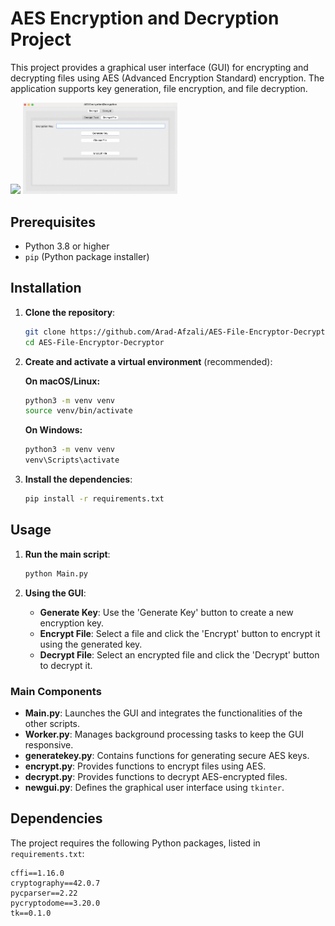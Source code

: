 # AES Encryption and Decryption Project

This project provides a graphical user interface (GUI) for encrypting and decrypting files using AES (Advanced Encryption Standard) encryption. The application supports key generation, file encryption, and file decryption.

<p float="left">
  <img src="Screenshot 1403-03-05 at 03.41.04.png" width="49%" />
  <img src="ss/Screenshot 1403-03-05 at 03.41.22.png" width="49%" />
</p>

## Prerequisites

- Python 3.8 or higher
- `pip` (Python package installer)

## Installation

1. **Clone the repository**:
    ```bash
    git clone https://github.com/Arad-Afzali/AES-File-Encryptor-Decryptor.git
    cd AES-File-Encryptor-Decryptor
    ```

2. **Create and activate a virtual environment** (recommended):
    
    **On macOS/Linux:**
    ```bash
    python3 -m venv venv
    source venv/bin/activate
    ```

    **On Windows:**
    ```cmd
    python3 -m venv venv
    venv\Scripts\activate
    ```

3. **Install the dependencies**:
    ```bash
    pip install -r requirements.txt
    ```

## Usage

1. **Run the main script**:
    ```bash
    python Main.py
    ```

2. **Using the GUI**:
    - **Generate Key**: Use the 'Generate Key' button to create a new encryption key.
    - **Encrypt File**: Select a file and click the 'Encrypt' button to encrypt it using the generated key.
    - **Decrypt File**: Select an encrypted file and click the 'Decrypt' button to decrypt it.


### Main Components

- **Main.py**: Launches the GUI and integrates the functionalities of the other scripts.
- **Worker.py**: Manages background processing tasks to keep the GUI responsive.
- **generatekey.py**: Contains functions for generating secure AES keys.
- **encrypt.py**: Provides functions to encrypt files using AES.
- **decrypt.py**: Provides functions to decrypt AES-encrypted files.
- **newgui.py**: Defines the graphical user interface using `tkinter`.

## Dependencies

The project requires the following Python packages, listed in `requirements.txt`:

```plaintext
cffi==1.16.0
cryptography==42.0.7
pycparser==2.22
pycryptodome==3.20.0
tk==0.1.0
